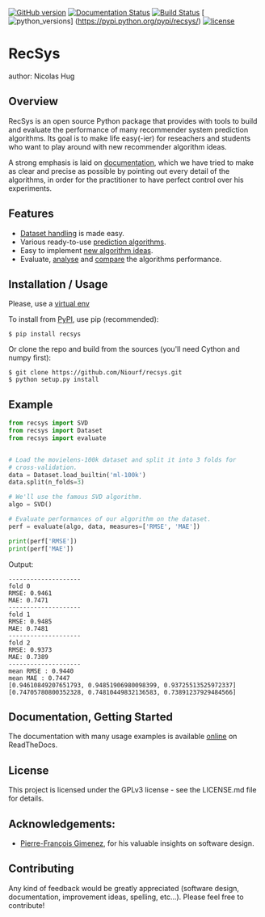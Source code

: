 [![GitHub version](https://badge.fury.io/gh/Niourf%2Frecsys.svg)](https://badge.fury.io/gh/Niourf%2Frecsys)
[![Documentation Status](https://readthedocs.org/projects/recsys/badge/?version=latest)](http://recsys.readthedocs.io/en/latest/?badge=latest)
[![Build Status](https://travis-ci.org/Niourf/RecSys.svg?branch=master)](https://travis-ci.org/Niourf/RecSys)
[![python_versions](https://img.shields.io/badge/python-2.7%2C%203.4%2C%203.5-blue.svg)]
(https://pypi.python.org/pypi/recsys/)
[![license](https://img.shields.io/badge/license-GPLv3-blue.svg)](https://github.com/Niourf/RecSys/blob/master/LICENSE.md)


RecSys
======

author: Nicolas Hug

Overview
--------

RecSys is an open source Python package that provides with tools to build and
evaluate the performance of many recommender system prediction algorithms. Its
goal is to make life easy(-ier) for reseachers and students who want to play
around with new recommender algorithm ideas.

A strong emphasis is laid on
[documentation](http://recsys.readthedocs.io/en/latest/index.html), which we
have tried to make as clear and precise as possible by pointing out every
detail of the algorithms, in order for the practitioner to have perfect
control over his experiments.

Features
--------

- [Dataset
  handling](http://recsys.readthedocs.io/en/latest/getting_started.html) is made easy.
- Various ready-to-use [prediction
  algorithms](http://recsys.readthedocs.io/en/latest/prediction_algorithms.html).
- Easy to implement [new algorithm
  ideas](http://recsys.readthedocs.io/en/latest/building_custom_algo.html).
- Evaluate,
  [analyse](http://nbviewer.jupyter.org/github/Niourf/RecSys/tree/master/examples/notebooks/KNNBasic_analysis.ipynb/)
  and
  [compare](http://nbviewer.jupyter.org/github/Niourf/RecSys/tree/master/examples/notebooks/Compare.ipynb/) the algorithms performance.

Installation / Usage
--------------------

Please, use a [virtual env](
http://docs.python-guide.org/en/latest/dev/virtualenvs/)

To install from [PyPI](https://pypi.python.org/pypi/recsys/), use pip
(recommended):

    $ pip install recsys

Or clone the repo and build from the sources (you'll need Cython and numpy
first):

    $ git clone https://github.com/Niourf/recsys.git
    $ python setup.py install

Example
-------

```python
from recsys import SVD
from recsys import Dataset
from recsys import evaluate


# Load the movielens-100k dataset and split it into 3 folds for
# cross-validation.
data = Dataset.load_builtin('ml-100k')
data.split(n_folds=3)

# We'll use the famous SVD algorithm.
algo = SVD()

# Evaluate performances of our algorithm on the dataset.
perf = evaluate(algo, data, measures=['RMSE', 'MAE'])

print(perf['RMSE'])
print(perf['MAE'])
```

Output:

```
--------------------
fold 0
RMSE: 0.9461
MAE: 0.7471
--------------------
fold 1
RMSE: 0.9485
MAE: 0.7481
--------------------
fold 2
RMSE: 0.9373
MAE: 0.7389
--------------------
mean RMSE : 0.9440
mean MAE : 0.7447
[0.94610849207651793, 0.94851906980098399, 0.93725513525972337]
[0.74705780800352328, 0.74810449832136583, 0.73891237929484566]
```

Documentation, Getting Started
------------------------------

The documentation with many usage examples is available
[online](http://recsys.readthedocs.io/en/latest/index.html) on ReadTheDocs.

License
-------

This project is licensed under the GPLv3 license - see the LICENSE.md file for
details.

Acknowledgements:
----------------

- [Pierre-François Gimenez](https://github.com/PFgimenez), for his valuable
  insights on software design.

Contributing
------------

Any kind of feedback would be greatly appreciated (software design,
documentation, improvement ideas, spelling, etc...). Please feel free to
contribute!
